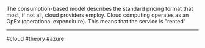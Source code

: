 The consumption-based model describes the standard pricing format that most, if not all, cloud providers employ. Cloud computing operates as an OpEx (operational expenditure). This means that the service is "rented"


--- 
#cloud #theory #azure 